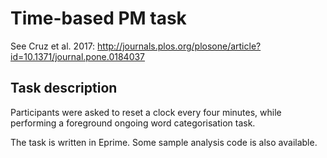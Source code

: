 # Time-based PM task

See Cruz et al. 2017: http://journals.plos.org/plosone/article?id=10.1371/journal.pone.0184037

## Task description

Participants were asked to reset a clock every four minutes, while performing a foreground ongoing word categorisation task. 

The task is written in Eprime. Some sample analysis code is also available.
